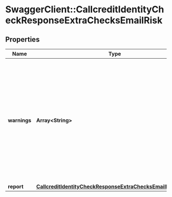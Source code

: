 # SwaggerClient::CallcreditIdentityCheckResponseExtraChecksEmailRisk

## Properties
Name | Type | Description | Notes
------------ | ------------- | ------------- | -------------
**warnings** | **Array&lt;String&gt;** | Any relevant warnings related to the Email Risk report. For example if the user has no access to this module the report will be NULL and that will be explained in a warning message. | [optional] 
**report** | [**CallcreditIdentityCheckResponseExtraChecksEmailRiskReport**](CallcreditIdentityCheckResponseExtraChecksEmailRiskReport.md) |  | [optional] 



